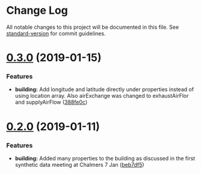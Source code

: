 # Change Log

All notable changes to this project will be documented in this file. See [standard-version](https://github.com/conventional-changelog/standard-version) for commit guidelines.

<a name="0.3.0"></a>
# [0.3.0](https://github.com/bimenergy/dreeam-format/compare/v0.2.1...v0.3.0) (2019-01-15)


### Features

* **building:** Add longitude and latitude directly under properties instead of using location array. Also airExchange was changed to exhaustAirFlor and supplyAirFlow ([388fe0c](https://github.com/bimenergy/dreeam-format/commit/388fe0c))



<a name="0.2.0"></a>
# [0.2.0](https://github.com/bimenergy/dreeam-format/compare/v0.1.2...v0.2.0) (2019-01-11)


### Features

* **building:** Added many properties to the building as discussed in the first synthetic data meeting at Chalmers 7 Jan ([beb7df5](https://github.com/bimenergy/dreeam-format/commit/beb7df5))

